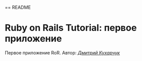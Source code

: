== README

# Ruby on Rails Tutorial: первое приложение

Первое приложение RoR. Автор:
[*Дмитрий Кухарчук*](http://vk.com/mgthrone115/)

